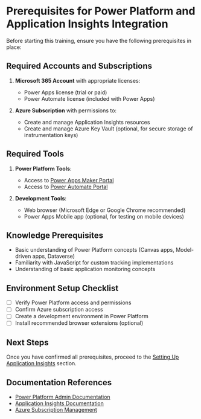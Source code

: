 # Prerequisites for Power Platform and Application Insights Integration

Before starting this training, ensure you have the following prerequisites in place:

## Required Accounts and Subscriptions

1. **Microsoft 365 Account** with appropriate licenses:
   - Power Apps license (trial or paid)
   - Power Automate license (included with Power Apps)

2. **Azure Subscription** with permissions to:
   - Create and manage Application Insights resources
   - Create and manage Azure Key Vault (optional, for secure storage of instrumentation keys)

## Required Tools

1. **Power Platform Tools**:
   - Access to [Power Apps Maker Portal](https://make.powerapps.com)
   - Access to [Power Automate Portal](https://flow.microsoft.com)

2. **Development Tools**:
   - Web browser (Microsoft Edge or Google Chrome recommended)
   - Power Apps Mobile app (optional, for testing on mobile devices)

## Knowledge Prerequisites

- Basic understanding of Power Platform concepts (Canvas apps, Model-driven apps, Dataverse)
- Familiarity with JavaScript for custom tracking implementations
- Understanding of basic application monitoring concepts

## Environment Setup Checklist

- [ ] Verify Power Platform access and permissions
- [ ] Confirm Azure subscription access
- [ ] Create a development environment in Power Platform
- [ ] Install recommended browser extensions (optional)

## Next Steps

Once you have confirmed all prerequisites, proceed to the [Setting Up Application Insights](./02-Setting-Up-Application-Insights.md) section.

## Documentation References

- [Power Platform Admin Documentation](https://docs.microsoft.com/en-us/power-platform/admin/)
- [Application Insights Documentation](https://docs.microsoft.com/en-us/azure/azure-monitor/app/app-insights-overview)
- [Azure Subscription Management](https://docs.microsoft.com/en-us/azure/cost-management-billing/manage/create-subscription)